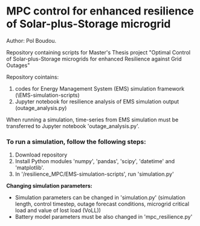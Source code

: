 # MPC control for enhanced resilience of Solar-plus-Storage microgrid

Author: Pol Boudou.

Repository containing scripts for Master's Thesis project "Optimal Control of Solar-plus-Storage microgrids for enhanced Resilience against Grid Outages"

Repository cointains:
1) codes for Energy Management System (EMS) simulation framework (\EMS-simulation-scripts)
2) Jupyter notebook for resilience analysis of EMS simulation output (outage_analysis.py)

When running a simulation, time-series from EMS simulation must be transferred to Jupyter notebook 'outage_analysis.py'.

### To run a simulation, follow the following steps:

1) Download repository
2) Install Python modules 'numpy', 'pandas', 'scipy', 'datetime' and 'matplotlib'.
3) In '/resilience_MPC/EMS-simulation-scripts', run 'simulation.py'

**Changing simulation parameters:** 
- Simulation parameters can be changed in 'simulation.py' (simulation length, control timestep, outage forecast conditions, microgrid critical load and value of lost load (VoLL))
- Battery model parameters must be also changed in 'mpc_resilience.py'


